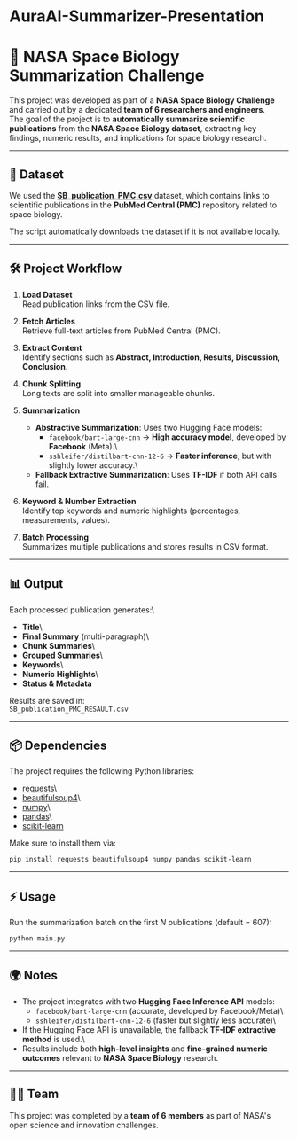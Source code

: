 # AuraAI-Summarizer-Presentation
# 🚀 NASA Space Biology Summarization Challenge

This project was developed as part of a **NASA Space Biology Challenge**
and carried out by a dedicated **team of 6 researchers and engineers**.\
The goal of the project is to **automatically summarize scientific
publications** from the **NASA Space Biology dataset**, extracting key
findings, numeric results, and implications for space biology research.

------------------------------------------------------------------------

## 📂 Dataset

We used the
**[SB_publication_PMC.csv](https://raw.githubusercontent.com/jgalazka/SB_publications/main/SB_publication_PMC.csv)**
dataset, which contains links to scientific publications in the **PubMed
Central (PMC)** repository related to space biology.

The script automatically downloads the dataset if it is not available
locally.

------------------------------------------------------------------------

## 🛠️ Project Workflow

1.  **Load Dataset**\
    Read publication links from the CSV file.

2.  **Fetch Articles**\
    Retrieve full-text articles from PubMed Central (PMC).

3.  **Extract Content**\
    Identify sections such as **Abstract, Introduction, Results,
    Discussion, Conclusion**.

4.  **Chunk Splitting**\
    Long texts are split into smaller manageable chunks.

5.  **Summarization**

    -   **Abstractive Summarization**: Uses two Hugging Face models:
        -   `facebook/bart-large-cnn` → **High accuracy model**,
            developed by **Facebook** (Meta).\
        -   `sshleifer/distilbart-cnn-12-6` → **Faster inference**, but
            with slightly lower accuracy.\
    -   **Fallback Extractive Summarization**: Uses **TF-IDF** if both
        API calls fail.

6.  **Keyword & Number Extraction**\
    Identify top keywords and numeric highlights (percentages,
    measurements, values).

7.  **Batch Processing**\
    Summarizes multiple publications and stores results in CSV format.

------------------------------------------------------------------------

## 📊 Output

Each processed publication generates:\
- **Title**\
- **Final Summary** (multi-paragraph)\
- **Chunk Summaries**\
- **Grouped Summaries**\
- **Keywords**\
- **Numeric Highlights**\
- **Status & Metadata**

Results are saved in:\
`SB_publication_PMC_RESAULT.csv`

------------------------------------------------------------------------

## 📦 Dependencies

The project requires the following Python libraries:

-   [requests](https://pypi.org/project/requests/)\
-   [beautifulsoup4](https://pypi.org/project/beautifulsoup4/)\
-   [numpy](https://pypi.org/project/numpy/)\
-   [pandas](https://pypi.org/project/pandas/)\
-   [scikit-learn](https://pypi.org/project/scikit-learn/)

Make sure to install them via:

``` bash
pip install requests beautifulsoup4 numpy pandas scikit-learn
```

------------------------------------------------------------------------

## ⚡ Usage

Run the summarization batch on the first *N* publications (default =
607):

``` bash
python main.py
```

------------------------------------------------------------------------

## 🌍 Notes

-   The project integrates with two **Hugging Face Inference API**
    models:
    -   `facebook/bart-large-cnn` (accurate, developed by
        Facebook/Meta)\
    -   `sshleifer/distilbart-cnn-12-6` (faster but slightly less
        accurate)\
-   If the Hugging Face API is unavailable, the fallback **TF-IDF
    extractive method** is used.\
-   Results include both **high-level insights** and **fine-grained
    numeric outcomes** relevant to **NASA Space Biology** research.

------------------------------------------------------------------------

## 👨‍🚀 Team

This project was completed by a **team of 6 members** as part of NASA's
open science and innovation challenges.

